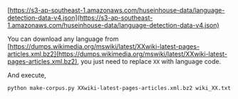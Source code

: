 [https://s3-ap-southeast-1.amazonaws.com/huseinhouse-data/language-detection-data-v4.json](https://s3-ap-southeast-1.amazonaws.com/huseinhouse-data/language-detection-data-v4.json)

You can download any language from [https://dumps.wikimedia.org/mswiki/latest/XXwiki-latest-pages-articles.xml.bz2](https://dumps.wikimedia.org/mswiki/latest/XXwiki-latest-pages-articles.xml.bz2), you just need to replace `XX` with language code.

And execute,
```bash
python make-corpus.py XXwiki-latest-pages-articles.xml.bz2 wiki_XX.txt
```

